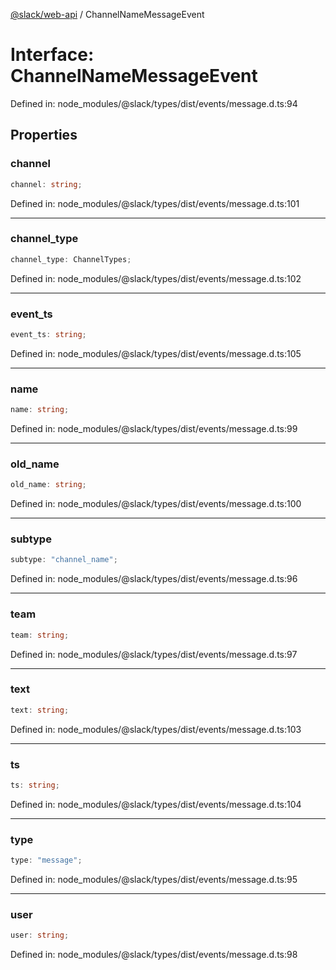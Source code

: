 [@slack/web-api](../index.md) / ChannelNameMessageEvent

# Interface: ChannelNameMessageEvent

Defined in: node\_modules/@slack/types/dist/events/message.d.ts:94

## Properties

### channel

```ts
channel: string;
```

Defined in: node\_modules/@slack/types/dist/events/message.d.ts:101

***

### channel\_type

```ts
channel_type: ChannelTypes;
```

Defined in: node\_modules/@slack/types/dist/events/message.d.ts:102

***

### event\_ts

```ts
event_ts: string;
```

Defined in: node\_modules/@slack/types/dist/events/message.d.ts:105

***

### name

```ts
name: string;
```

Defined in: node\_modules/@slack/types/dist/events/message.d.ts:99

***

### old\_name

```ts
old_name: string;
```

Defined in: node\_modules/@slack/types/dist/events/message.d.ts:100

***

### subtype

```ts
subtype: "channel_name";
```

Defined in: node\_modules/@slack/types/dist/events/message.d.ts:96

***

### team

```ts
team: string;
```

Defined in: node\_modules/@slack/types/dist/events/message.d.ts:97

***

### text

```ts
text: string;
```

Defined in: node\_modules/@slack/types/dist/events/message.d.ts:103

***

### ts

```ts
ts: string;
```

Defined in: node\_modules/@slack/types/dist/events/message.d.ts:104

***

### type

```ts
type: "message";
```

Defined in: node\_modules/@slack/types/dist/events/message.d.ts:95

***

### user

```ts
user: string;
```

Defined in: node\_modules/@slack/types/dist/events/message.d.ts:98
